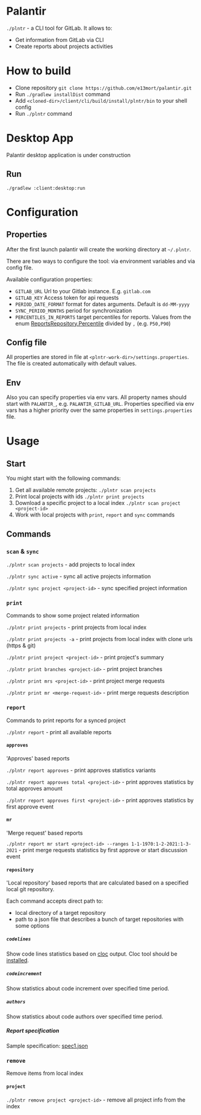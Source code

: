 # Palantir

``./plntr`` - a CLI tool for GitLab. It allows to:
* Get information from GitLab via CLI
* Create reports about projects activities

# How to build

- Clone repository ``git clone https://github.com/e13mort/palantir.git``
- Run ``./gradlew installDist`` command
- Add ``<cloned-dir>/client/cli/build/install/plntr/bin`` to your shell config
- Run ``./plntr`` command

# Desktop App

Palantir desktop application is under construction

## Run

```shell
./gradlew :client:desktop:run
```

# Configuration

## Properties

After the first launch palantir will create the working directory at  ``~/.plntr``.

There are two ways to configure the tool: via environment variables and via config file.

Available configuration properties:

- `GITLAB_URL` Url to your Gitlab instance. E.g. `gitlab.com` 
- `GITLAB_KEY` Access token for api requests
- `PERIOD_DATE_FORMAT` format for dates arguments. Default is `dd-MM-yyyy`
- `SYNC_PERIOD_MONTHS` period for synchronization
- `PERCENTILES_IN_REPORTS` target percentiles for reports. 
  Values from the enum [ReportsRepository.Percentile](model/src/commonMain/kotlin/com/e13mort/palantir/model/ReportsModel.kt)
  divided by `,` (e.g. `P50,P90`)

## Config file

All properties are stored in file at `<plntr-work-dir>/settings.properties`. The file is created automatically with default values. 

## Env

Also you can specify properties via env vars. All property names should start with `PALANTIR_`, e.g. `PALANTIR_GITLAB_URL`.
Properties specified via env vars has a higher priority over the same properties in `settings.properties` file.

# Usage

## Start

You might start with the following commands:

1. Get all available remote projects: ``./plntr scan projects`` 
2. Print local projects with ids ``./plntr print projects``
3. Download a specific project to a local index ``./plntr scan project <project-id>``
4. Work with local projects with `print`, `report` and `sync` commands

## Commands

### `scan` & `sync`

``./plntr scan projects`` - add projects to local index

``./plntr sync active`` - sync all active projects information

``./plntr sync project <project-id>`` - sync specified project information

### `print`

Commands to show some project related information 

``./plntr print projects`` - print projects from local index

``./plntr print projects -a`` - print projects from local index with clone urls (https & git)

``./plntr print project <project-id>`` - print project's summary

``./plntr print branches <project-id>`` - print project branches

``./plntr print mrs <project-id>`` - print project merge requests

``./plntr print mr <merge-request-id>`` - print merge requests description

### `report`

Commands to print reports for a synced project

``./plntr report`` - print all available reports

#### `approves`

'Approves' based reports

``./plntr report approves`` - print approves statistics variants

``./plntr report approves total <project-id>`` - print approves statistics by total approves amount

``./plntr report approves first <project-id>`` - print approves statistics by first approve event

#### `mr`

'Merge request' based reports 

``./plntr report mr start <project-id> --ranges 1-1-1970:1-2-2021:1-3-2021`` - print merge requests statistics by first approve or start discussion event

#### `repository`

'Local repository' based reports that are calculated based on a specified local git repository.

Each command accepts direct path to:
- local directory of a target repository
- path to a json file that describes a bunch of target repositories with some options 

##### `codelines`

Show code lines statistics based on [cloc](https://github.com/AlDanial/cloc) output.
Cloc tool should be [installed](https://github.com/AlDanial/cloc?tab=readme-ov-file#install-via-package-manager).

##### `codeincrement`

Show statistics about code increment over specified time period.

##### `authors`

Show statistics about code authors over specified time period.

##### Report specification

Sample specification: [spec1.json](git/src/jvmTest/resources/spec1.json)

### `remove`

Remove items from local index

#### `project`

``./plntr remove project <project-id>`` - remove all project info from the index